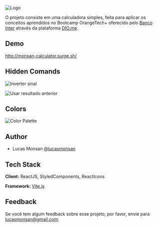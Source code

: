 ![Logo](https://firebasestorage.googleapis.com/v0/b/monsan-dev.appspot.com/o/CalculatorJS%2Flogo_calculator.png?alt=media&token=0500771d-f72b-48c8-ab1e-ce917846c1d9)

O projeto consiste em uma calculadora simples, feita para aplicar os conceitos aprendidos no Bootcamp OrangeTech+ oferecido pelo [Banco Inter](https://bancointer.com.br) através da plataforma [DIO.me](https://dio.me).

## Demo

http://monsan-calculator.surge.sh/

## Hidden Comands

![Inverter sinal](https://firebasestorage.googleapis.com/v0/b/monsan-dev.appspot.com/o/CalculatorJS%2Fgifs%2Finverter-sinal.gif?alt=media&token=7f601831-e12b-4b16-a855-91b6b0351ae5)

![Usar resultado anterior](https://firebasestorage.googleapis.com/v0/b/monsan-dev.appspot.com/o/CalculatorJS%2Fgifs%2Fusar_resultado.gif?alt=media&token=dad1fc0b-d57c-4d34-afe8-04f50e4886bf)

## Colors
![Color Palette](https://firebasestorage.googleapis.com/v0/b/monsan-dev.appspot.com/o/CalculatorJS%2Fpallete-calculator.png?alt=media&token=9df7257a-75f9-4d51-bc65-36b2889e4d00)

## Author

- Lucas Monsan [@lucasmonsan](https://github.com/lucasmonsan)

## Tech Stack

**Client:** ReactJS, StyledComponents, ReactIcons

**Framework:** [Vite.js](https://vitejs.dev)

## Feedback

Se você tem algum feedback sobre esse projeto, por favor, envie para lucasmonsan@gmail.com.